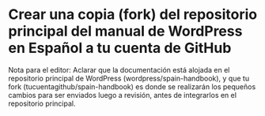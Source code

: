 # Crear una copia (fork) del repositorio principal del manual de WordPress en Español a tu cuenta de GitHub

Nota para el editor: Aclarar que la documentación está alojada en el repositorio principal de WordPress (wordpress/spain-handbook), y que tu fork (tucuentagithub/spain-handbook) es donde se realizarán los pequeños cambios para ser enviados luego a revisión, antes de integrarlos en el repositorio principal.
